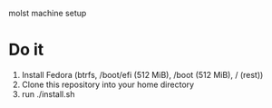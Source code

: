 molst machine setup

  # Do it
  1. Install Fedora (btrfs, /boot/efi (512 MiB), /boot (512 MiB), / (rest))
  1. Clone this repository into your home directory
  1. run ./install.sh
